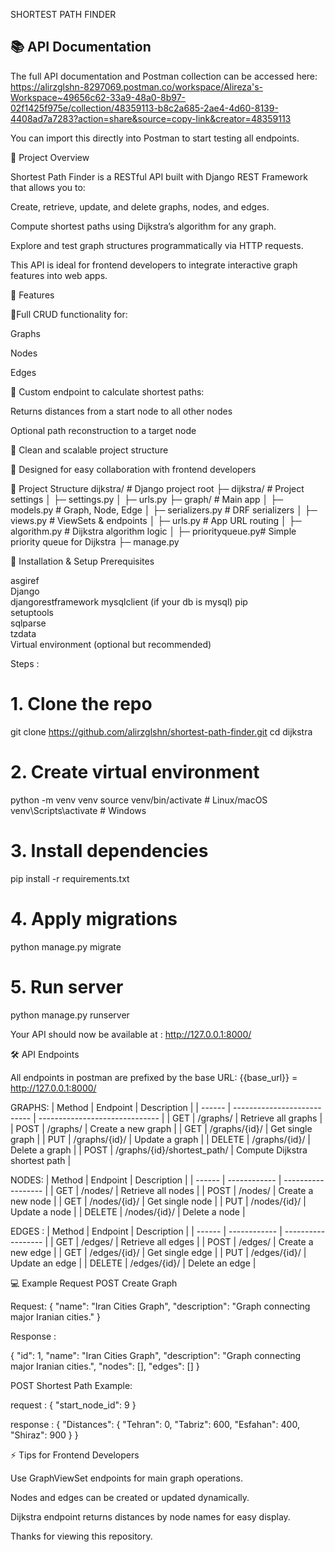 SHORTEST PATH FINDER

## 📚 API Documentation

The full API documentation and Postman collection can be accessed here:  
https://alirzglshn-8297069.postman.co/workspace/Alireza's-Workspace~49656c62-33a9-48a0-8b97-02f1425f975e/collection/48359113-b8c2a685-2ae4-4d60-8139-4408ad7a7283?action=share&source=copy-link&creator=48359113

You can import this directly into Postman to start testing all endpoints.

🔷 Project Overview 

Shortest Path Finder is a RESTful API built with Django REST Framework that allows you to:

Create, retrieve, update, and delete graphs, nodes, and edges.

Compute shortest paths using Dijkstra’s algorithm for any graph.

Explore and test graph structures programmatically via HTTP requests.

This API is ideal for frontend developers to integrate interactive graph features into web apps.


🧩 Features

🔸Full CRUD functionality for:

Graphs

Nodes

Edges

🔸 Custom endpoint to calculate shortest paths:

Returns distances from a start node to all other nodes

Optional path reconstruction to a target node

🔸 Clean and scalable project structure

🔸 Designed for easy collaboration with frontend developers


📂 Project Structure
dijkstra/             # Django project root
├─ dijkstra/          # Project settings
│  ├─ settings.py
│  ├─ urls.py
├─ graph/             # Main app
│  ├─ models.py       # Graph, Node, Edge
│  ├─ serializers.py  # DRF serializers
│  ├─ views.py        # ViewSets & endpoints
│  ├─ urls.py         # App URL routing
│  ├─ algorithm.py    # Dijkstra algorithm logic
│  ├─ priorityqueue.py# Simple priority queue for Dijkstra
├─ manage.py


🚀 Installation & Setup
Prerequisites

asgiref             
Django              
djangorestframework 
mysqlclient (if your db is mysql)
pip                 
setuptools          
sqlparse           
tzdata              
Virtual environment (optional but recommended)


Steps : 

# 1. Clone the repo
git clone https://github.com/alirzglshn/shortest-path-finder.git
cd dijkstra

# 2. Create virtual environment
python -m venv venv
source venv/bin/activate  # Linux/macOS
venv\Scripts\activate     # Windows

# 3. Install dependencies
pip install -r requirements.txt

# 4. Apply migrations
python manage.py migrate

# 5. Run server
python manage.py runserver

Your API should now be available at :
http://127.0.0.1:8000/


🛠️ API Endpoints

All endpoints in postman are prefixed by the base URL: {{base_url}} = http://127.0.0.1:8000/

GRAPHS:
| Method | Endpoint                    | Description                    |
| ------ | --------------------------- | ------------------------------ |
| GET    | /graphs/                    | Retrieve all graphs            |
| POST   | /graphs/                    | Create a new graph             |
| GET    | /graphs/{id}/               | Get single graph               |
| PUT    | /graphs/{id}/               | Update a graph                 |
| DELETE | /graphs/{id}/               | Delete a graph                 |
| POST   | /graphs/{id}/shortest_path/ | Compute Dijkstra shortest path |

NODES:
| Method | Endpoint     | Description        |
| ------ | ------------ | ------------------ |
| GET    | /nodes/      | Retrieve all nodes |
| POST   | /nodes/      | Create a new node  |
| GET    | /nodes/{id}/ | Get single node    |
| PUT    | /nodes/{id}/ | Update a node      |
| DELETE | /nodes/{id}/ | Delete a node      |

EDGES :
| Method | Endpoint     | Description        |
| ------ | ------------ | ------------------ |
| GET    | /edges/      | Retrieve all edges |
| POST   | /edges/      | Create a new edge  |
| GET    | /edges/{id}/ | Get single edge    |
| PUT    | /edges/{id}/ | Update an edge     |
| DELETE | /edges/{id}/ | Delete an edge     |


💻 Example Request
POST Create Graph

Request:
{
  "name": "Iran Cities Graph",
  "description": "Graph connecting major Iranian cities."
}

Response :

{
  "id": 1,
  "name": "Iran Cities Graph",
  "description": "Graph connecting major Iranian cities.",
  "nodes": [],
  "edges": []
}

POST Shortest Path Example:

request :
{
  "start_node_id": 9
}

response :
{
  "Distances": {
    "Tehran": 0,
    "Tabriz": 600,
    "Esfahan": 400,
    "Shiraz": 900
  }
}

⚡ Tips for Frontend Developers

Use GraphViewSet endpoints for main graph operations.

Nodes and edges can be created or updated dynamically.

Dijkstra endpoint returns distances by node names for easy display.

Thanks for viewing this repository.
